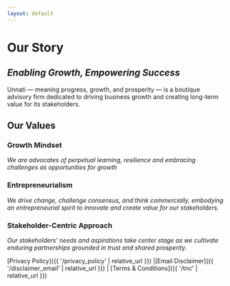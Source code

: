 ```yaml
---
layout: default
---
```



# Our Story

## _Enabling Growth, Empowering Success_

Unnati — meaning progress, growth, and prosperity — is a boutique advisory firm dedicated to driving business growth and creating long-term value for its stakeholders.


## Our Values

### Growth Mindset

_We are advocates of perpetual learning, resilience and embracing challenges as opportunities for growth_


### Entrepreneurialism

_We drive change, challenge consensus, and think commercially, embodying an entrepreneurial spirit to innovate and create value for our stakeholders._



### Stakeholder-Centric Approach
_Our stakeholders' needs and aspirations take center stage as we cultivate enduring partnerships grounded in trust and shared prosperity._  



[Privacy Policy]({{ '/privacy_policy' | relative_url }})  |[Email Disclaimer]({{ '/disclaimer_email' | relative_url }})  |  [Terms & Conditions]({{ '/tnc' | relative_url }}) 